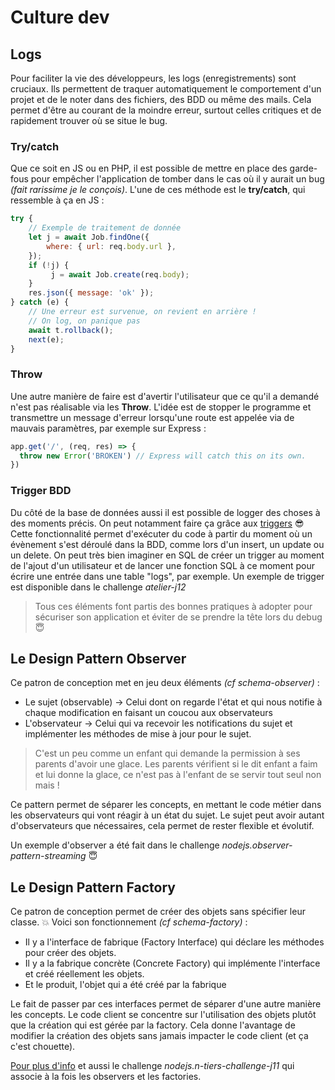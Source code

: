 
# Culture dev

## Logs
Pour faciliter la vie des développeurs, les logs (enregistrements) sont cruciaux.
Ils permettent de traquer automatiquement le comportement d'un projet et de le noter dans des fichiers, des BDD ou même des mails.
Cela permet d'être au courant de la moindre erreur, surtout celles critiques et de rapidement trouver où se situe le bug.

### Try/catch

Que ce soit en JS ou en PHP, il est possible de mettre en place des garde-fous pour empêcher l'application de tomber dans le cas où il y aurait un bug *(fait rarissime je le conçois)*.
L'une de ces méthode est le **try/catch**, qui ressemble à ça en JS :
```js
try {
    // Exemple de traitement de donnée
    let j = await Job.findOne({
        where: { url: req.body.url },
    });
    if (!j) {
         j = await Job.create(req.body);
    }
    res.json({ message: 'ok' });
} catch (e) {
	// Une erreur est survenue, on revient en arrière !
	// On log, on panique pas
    await t.rollback();
    next(e);
}
```

### Throw

Une autre manière de faire est d'avertir l'utilisateur que ce qu'il a demandé n'est pas réalisable via les **Throw**. L'idée est de stopper le programme et transmettre un message d'erreur lorsqu'une route est appelée via de mauvais paramètres, par exemple sur Express :
```js
app.get('/', (req, res) => {
  throw new Error('BROKEN') // Express will catch this on its own.
})
```

### Trigger BDD

Du côté de la base de données aussi il est possible de logger des choses à des moments précis.
On peut notamment faire ça grâce aux [triggers](https://www.enterprisedb.com/postgres-tutorials/everything-you-need-know-about-postgresql-triggers) 😎
Cette fonctionnalité permet d'exécuter du code à partir du moment où un évènement s'est déroulé dans la BDD, comme lors d'un insert, un update ou un delete.
On peut très bien imaginer en SQL de créer un trigger au moment de l'ajout d'un utilisateur et de lancer une fonction SQL à ce moment pour écrire une entrée dans une table "logs", par exemple.
Un exemple de trigger est disponible dans le challenge *atelier-j12*

> Tous ces éléments font partis des bonnes pratiques à adopter pour
> sécuriser son application et éviter de se prendre la tête lors du
> debug 😇

## Le Design Pattern Observer
Ce patron de conception met en jeu deux éléments *(cf schema-observer)* :

 - Le sujet (observable) -> Celui dont on regarde l'état et qui nous notifie à chaque modification en faisant un coucou aux observateurs
 - L'observateur -> Celui qui va recevoir les notifications du sujet et implémenter les méthodes de mise à jour pour le sujet.

> C'est un peu comme un enfant qui demande la permission à ses parents d'avoir une glace. Les parents vérifient si le dit enfant a faim et lui donne la glace, ce n'est pas à l'enfant de se servir tout seul non mais !

Ce pattern permet de séparer les concepts, en mettant le code métier dans les observateurs qui vont réagir à un état du sujet. Le sujet peut avoir autant d'observateurs que nécessaires, cela permet de rester flexible et évolutif.

Un exemple d'observer a été fait dans le challenge *nodejs.observer-pattern-streaming* 😇

## Le Design Pattern Factory
Ce patron de conception permet de créer des objets sans spécifier leur classe. 💥
Voici son fonctionnement *(cf schema-factory)* :

 - Il y a l'interface de fabrique (Factory Interface) qui déclare les méthodes pour créer des objets.
 - Il y a la fabrique concrète (Concrete Factory) qui implémente l'interface et créé réellement les objets.
 - Et le produit, l'objet qui a été créé par la fabrique

Le fait de passer par ces interfaces permet de séparer d'une autre manière les concepts.
Le code client se concentre sur l'utilisation des objets plutôt que la création qui est gérée par la factory.
Cela donne l'avantage de modifier la création des objets sans jamais impacter le code client (et ça c'est chouette).

[Pour plus d'info](https://medium.com/geekculture/node-js-and-factory-pattern-ddabcfe6541c) et aussi le challenge *nodejs.n-tiers-challenge-j11* qui associe à la fois les observers et les factories.